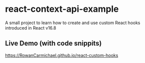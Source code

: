 # react-context-api-example

A small project to learn how to create and use custom React hooks introduced in React v16.8

## Live Demo (with code snippits)
https://RowanCarmichael.github.io/react-custom-hooks